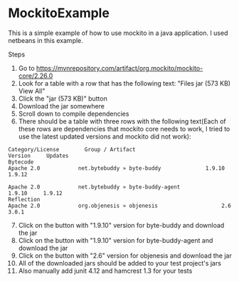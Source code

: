 # MockitoExample

This is a simple example of how to use mockito in a java application.
I used netbeans in this example.

Steps
1. Go to https://mvnrepository.com/artifact/org.mockito/mockito-core/2.26.0
2. Look for a table with a row that has the following text: "Files	jar (573 KB)  View All"
3. Click the "jar (573 KB)" button
4. Download the jar somewhere
5. Scroll down to compile dependencies
6. There should be a table with three rows with the following text(Each of these rows are dependencies that mockito 
core needs to work, I tried to use the latest updated versions and mockito did not work): 

```
Category/License		Group / Artifact	                    Version 	Updates
Bytecode
Apache 2.0		      net.bytebuddy » byte-buddy	          1.9.10	  1.9.12

Apache 2.0		      net.bytebuddy » byte-buddy-agent	           1.9.10	  1.9.12
Reflection
Apache 2.0		      org.objenesis » objenesis	                   2.6	        3.0.1
```


7. Click on the button with "1.9.10" version for byte-buddy and download the jar
8. Click on the button with "1.9.10" version for byte-buddy-agent and download the jar
9. Click on the button with "2.6" version for objenesis and download the jar
10. All of the downloaded jars should be added to your test project's jars
11. Also manually add junit 4.12 and hamcrest 1.3 for your tests
